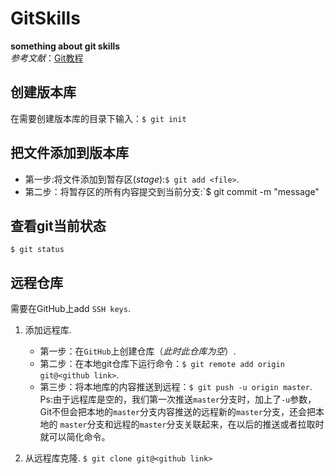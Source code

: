 GitSkills
======
**something about git skills**   
*参考文献*：[Git教程](https://www.liaoxuefeng.com/wiki/896043488029600)

创建版本库
-------
在需要创建版本库的目录下输入：`$ git init`

把文件添加到版本库
-------
- 第一步:将文件添加到暂存区(*stage*):`$ git add <file>`. 
- 第二步：将暂存区的所有内容提交到当前分支:`$ git commit -m "message"  

查看git当前状态
-------
`$ git status` 

远程仓库
-----
需要在GitHub上add `SSH keys`. 
1. 添加远程库. 
   - 第一步：在`GitHub`上创建仓库（*此时此仓库为空*）. 
   - 第二步：在本地git仓库下运行命令：`$ git remote add origin git@<github link>`. 
   - 第三步：将本地库的内容推送到远程：`$ git push -u origin master`. 
   Ps:由于远程库是空的，我们第一次推送`master`分支时，加上了`-u`参数，Git不但会把本地的`master`分支内容推送的远程新的`master`分支，还会把本地的    `master`分支和远程的`master`分支关联起来，在以后的推送或者拉取时就可以简化命令。

2. 从远程库克隆. 
   `$ git clone git@<github link>`
